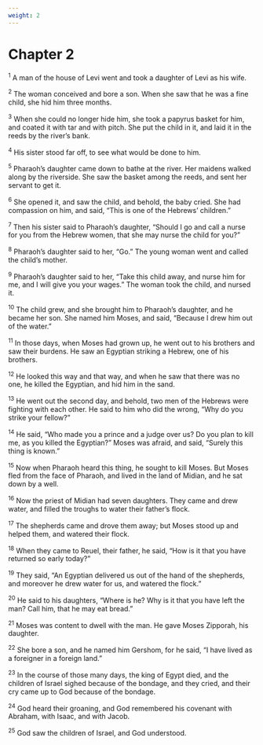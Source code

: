 ```yaml
---
weight: 2
---
```


# Chapter 2

<sup>1</sup> A man of the house of Levi went and took a daughter of Levi as his wife. 

<sup>2</sup> The woman conceived and bore a son. When she saw that he was a fine child, she hid him three months. 

<sup>3</sup> When she could no longer hide him, she took a papyrus basket for him, and coated it with tar and with pitch. She put the child in it, and laid it in the reeds by the river’s bank. 

<sup>4</sup> His sister stood far off, to see what would be done to him. 

<sup>5</sup> Pharaoh’s daughter came down to bathe at the river. Her maidens walked along by the riverside. She saw the basket among the reeds, and sent her servant to get it. 

<sup>6</sup> She opened it, and saw the child, and behold, the baby cried. She had compassion on him, and said, “This is one of the Hebrews’ children.” 

<sup>7</sup> Then his sister said to Pharaoh’s daughter, “Should I go and call a nurse for you from the Hebrew women, that she may nurse the child for you?” 

<sup>8</sup> Pharaoh’s daughter said to her, “Go.” The young woman went and called the child’s mother. 

<sup>9</sup> Pharaoh’s daughter said to her, “Take this child away, and nurse him for me, and I will give you your wages.” The woman took the child, and nursed it. 

<sup>10</sup> The child grew, and she brought him to Pharaoh’s daughter, and he became her son. She named him Moses, and said, “Because I drew him out of the water.” 

<sup>11</sup> In those days, when Moses had grown up, he went out to his brothers and saw their burdens. He saw an Egyptian striking a Hebrew, one of his brothers. 

<sup>12</sup> He looked this way and that way, and when he saw that there was no one, he killed the Egyptian, and hid him in the sand. 

<sup>13</sup> He went out the second day, and behold, two men of the Hebrews were fighting with each other. He said to him who did the wrong, “Why do you strike your fellow?” 

<sup>14</sup> He said, “Who made you a prince and a judge over us? Do you plan to kill me, as you killed the Egyptian?” Moses was afraid, and said, “Surely this thing is known.” 

<sup>15</sup> Now when Pharaoh heard this thing, he sought to kill Moses. But Moses fled from the face of Pharaoh, and lived in the land of Midian, and he sat down by a well. 

<sup>16</sup> Now the priest of Midian had seven daughters. They came and drew water, and filled the troughs to water their father’s flock. 

<sup>17</sup> The shepherds came and drove them away; but Moses stood up and helped them, and watered their flock. 

<sup>18</sup> When they came to Reuel, their father, he said, “How is it that you have returned so early today?” 

<sup>19</sup> They said, “An Egyptian delivered us out of the hand of the shepherds, and moreover he drew water for us, and watered the flock.” 

<sup>20</sup> He said to his daughters, “Where is he? Why is it that you have left the man? Call him, that he may eat bread.” 

<sup>21</sup> Moses was content to dwell with the man. He gave Moses Zipporah, his daughter. 

<sup>22</sup> She bore a son, and he named him Gershom, for he said, “I have lived as a foreigner in a foreign land.” 

<sup>23</sup> In the course of those many days, the king of Egypt died, and the children of Israel sighed because of the bondage, and they cried, and their cry came up to God because of the bondage. 

<sup>24</sup> God heard their groaning, and God remembered his covenant with Abraham, with Isaac, and with Jacob. 

<sup>25</sup> God saw the children of Israel, and God understood. 


